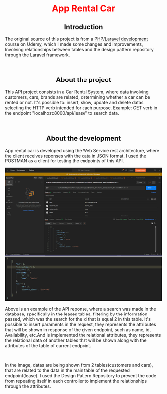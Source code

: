 <h1 style="text-align: center; color: red;">App Rental Car</h1>

<h2 style="text-align: center; color: black;">Introduction</h2>
<p>The original source of this project is from a <a href="https://www.udemy.com/course/curso-completo-do-desenvolvedor-laravel/learn/lecture/24396380?start=225#overview">PHP/Laravel development</a> course on Udemy, which I made some changes and improvements, Involving relationships between tables and the design pattern repository through the Laravel framework.</p>
</br>

<h2 style="text-align: center; color: black;">About the project</h2>
<p>This API project consists in a Car Rental System, where data involving customers, cars, brands are related, determining whether a car can be rented or not. It's possible to: insert, show, update and delete datas selecting the HTTP verb  intended for each purpose. Example: GET verb in the endpoint "localhost:8000/api/lease" to search data.</p>
</br>

<h2 style="text-align: center; color: black;">About the development</h2>
<p>App rental car is developed using the Web Service rest architecture, where the client receives reponses with the data in JSON format. I used the POSTMAN as a client for testing the endpoints of this API.</p>
<img src="lease.png"></img>
</br>
<img src="zoom_img.png"></img>
<br/>
<p>Above is an example of the API reponse, where a search was made in the database, specifically in the leases tables, filtering by the information passed, which was the search for the id that is equal 2 in this table. It's possible to insert paraments in the request, they represents the attributes that will be shown in response of the given endpoint, such as name, id, Availability, etc.And is implemented the relational attributes, they represents the relational data of another tables that will be shown along with the attributes of the table of current endpoint.</p>
<br/>
<p>In the image, datas are being shown from 2 tables(customers and cars), that are related to the data in the main table of the requested endpoint(lease). I used the Design Pattern Repository to prevent the code from repeating itself in each controller to implement the relationships through the attributes.</p>






